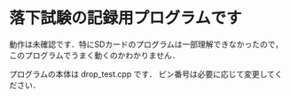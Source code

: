 # 落下試験の記録用プログラムです
動作は未確認です．特にSDカードのプログラムは一部理解できなかったので，このプログラムでうまく動くのかわかりません．

プログラムの本体は drop_test.cpp です．
ピン番号は必要に応じて変更してください．